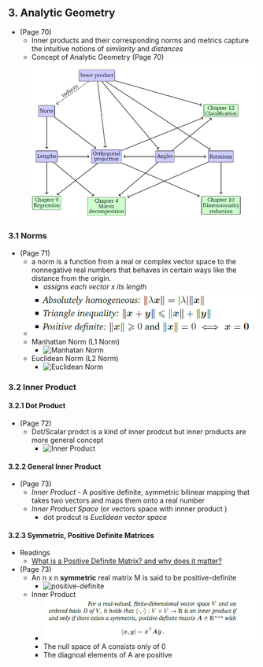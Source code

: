 ## 3. Analytic Geometry
* (Page 70)
  * Inner products and their corresponding norms and metrics capture the intuitive notions of *similarity* and *distances*
  * Concept of Analytic Geometry (Page 70)
 ![Concept of Analytic Geometry](https://github.com/kicom95/Math-For-Machine-Learning/blob/master/MML/Images/Concept%20of%20Analytic%20Geometry.PNG) 

### 3.1 Norms
* (Page 71)
  * a norm is a function from a real or complex vector space to the nonnegative real numbers that behaves in certain ways like the distance from the origin.
    * *assigns each vector x its length*
  * ![Norm Property](https://github.com/kicom95/Math-For-Machine-Learning/blob/master/MML/Images/norm_property.PNG)
  * Manhattan Norm (L1 Norm)
    * ![Manhatan Norm](https://wikimedia.org/api/rest_v1/media/math/render/svg/6909908a18e848414a32a6310c5c7fed3f18e7b6)
  * Euclidean Norm (L2 Norm)
    * ![Euclidean Norm](https://wikimedia.org/api/rest_v1/media/math/render/svg/4d2562bd8e6df0c2625fd9c0e0c09ee9b932785d)
    
### 3.2 Inner Product
#### 3.2.1 Dot Product
 * (Page 72)
   * Dot/Scalar prodct is a kind of inner prodcut but inner products are more general concept
     * ![Inner Product](https://wikimedia.org/api/rest_v1/media/math/render/svg/5bd0b488ad92250b4e7c2f8ac92f700f8aefddd5)
#### 3.2.2 General Inner Product
 * (Page 73)
   * *Inner Product* - A positive definite, symmetric bilinear mapping that takes two vectors and maps them onto a real number
   * *Inner Product Space* (or vectors space with innner product )
     * dot prodcut is *Euclidean vector space*
#### 3.2.3 Symmetric, Positive Definite Matrices
 * Readings
   * [What is a Positive Definite Matrix? and why does it matter?](https://towardsdatascience.com/what-is-a-positive-definite-matrix-181e24085abd)
 * (Page 73)
   * An n x n **symmetric** real matrix M is said to be positive-definite
     * ![positive-definite](https://wikimedia.org/api/rest_v1/media/math/render/svg/4c7c64b7e5da9e0b4ae20e1890804507dc58f573)
   * Inner Product
     * ![inner product](https://github.com/kicom95/Math-For-Machine-Learning/blob/master/MML/Images/inner_product_positive-definite.PNG)  
     * The null space of A consists only of 0
     * The diagnoal elements of A are positive
